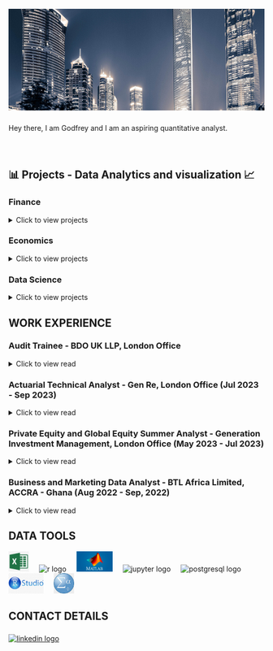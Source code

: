<br clear="both">

<div align="center">
  <img height="200" width="100%" src="https://github.com/GodfreyElia/GodfreyElia/blob/main/Profile_items/Profile.png"  />
</div>

###

<p>
  Hey there, I am Godfrey and I am an aspiring quantitative analyst. 
</p>

###

<br>
<h2 align="left">📊 Projects - Data Analytics and visualization 📈</h2>

### Finance

<details>
<summary>
Click to view projects
</summary>
  
* [Prediction of Bankruptcy Using Machine Learning](https://github.com/GodfreyElia/bankruptcy_prediction_with_rawdata)

    * [Bankruptcy Prediction in Times of Crises](https://github.com/GodfreyElia/Modeling-Crises/blob/main/README.md)
 
    * Best Descriptors for Predicting Bankruptcy
 
    * Financial Ratio Data vs Non-transformed Data
</details>

### Economics

<details>
<summary>
Click to view projects
</summary>
  
* [Econometric Modelling of Cross-sectional Data](https://github.com/GodfreyElia/Economics_Crime_Worry_Prediction)
</details>


### Data Science

<details>
<summary>
Click to view projects
</summary>
  
* [Analysing IMDB Popular Movies](https://github.com/GodfreyElia/movie_data_analysis)
</details>


<h2 align="left"> WORK EXPERIENCE </h2>

### Audit Trainee - BDO UK LLP, London Office

<details>
<summary>
Click to view read
</summary>

#### Role: Business assurance associate

My day job is to verify the truthfulness of financial and non-financial disclosures made by companies to their stakeholders

• ACA Level 7 with ICAEW Underway -  all certificate level exams completed on first attempt.

</details>

### Actuarial Technical Analyst - Gen Re, London Office (Jul 2023 - Sep 2023)

<details>
<summary>
Click to view read
</summary>

#### Role: Actuarial Technical Analyst
My responsibilities varied in this role, however, my day to day deliverables included:

•	Checking that premium is being accurately realised and updating monthly premium records;

•	Streamlining R codes used to pre-process data so that the run under 1 second per file;

•	Cleaning and reformating data used in premium pricing models using R and Excel.

</details>

### Private Equity and Global Equity Summer Analyst - Generation Investment Management, London Office (May 2023 - Jul 2023)

<details>
<summary>
Click to view read
</summary>

#### Role: Research Assistant intern (Private Equity and Global Equity Divisions)

•	Critically evaluated the global applied materials market, particularly focusing on Silicon Carbide to spot capital cycles;

•	Performed in-depth commercial analyses of several private Healthcare IT systems companies;

•	Shadowed the deal desk and learned about Terminal and equities trading.

</details>

### Business and Marketing Data Analyst - BTL Africa Limited, ACCRA - Ghana (Aug 2022 - Sep, 2022)

<details>
<summary>
Click to view read
</summary>

#### Role: Business and Marketing Data Analyst
  
•	Cleaned and analyzed raw activations data and analyzed the daily performance of vendors to determine their pay;

•	Used multiple-regression models on R to provide insights into the human and natural factors that affected vendor sales;

•	Conducted internal research to understand the impact and utilisation levels of the company’s new ERP system.

</details>

###
<h2 align="left">DATA TOOLS</h2>

<div align="left">
  <img src="https://github.com/GodfreyElia/GodfreyElia/blob/main/Profile_items/hd-microsoft-excel-logo-transparent-png-701751694777434h7pkvogbjk.png" height="40" alt="msexcel logo"  />
  <img width="12" />
  <img src="https://img.shields.io/badge/R-276DC3?logo=r&logoColor=white&style=for-the-badge" height="40" alt="r logo"  />
  <img width="12" />
  <img src="https://github.com/GodfreyElia/GodfreyElia/blob/main/Profile_items/MATLAB-Symbol.jpg" height="40" alt="matlab logo"  />
  <img width="12" />
  <img src="https://img.shields.io/badge/Jupyter-F37626?logo=jupyter&logoColor=black&style=for-the-badge" height="40" alt="jupyter logo"  />
  <img width="12" />
  <img src="https://img.shields.io/badge/PostgreSQL-4169E1?logo=postgresql&logoColor=white&style=for-the-badge" height="40" alt="postgresql logo"  />
  <img width="12" />
  <img src="https://github.com/GodfreyElia/GodfreyElia/blob/main/Profile_items/Rstudio.jpg" height="40" alt="rstudio logo"  />
  <img width="12" />
  <img src="https://github.com/GodfreyElia/GodfreyElia/blob/main/Profile_items/spss-modeler-ibm-data-analysis-statistics-ibm.jpg" height="40" alt="spss logo"  />
  <img width="12" />
</div>

###

<h2 align="left">CONTACT DETAILS</h2>

###

<div align="left">
<!--   <a href="gonkolokosa@gmail.com" target="_blank">
    <img src="https://img.shields.io/static/v1?message=Gmail&logo=gmail&label=&color=D14836&logoColor=white&labelColor=&style=for-the-badge" height="35" alt="gmail logo"  />
  </a> -->
  <a href="https://www.linkedin.com/in/godfreyn321/" target="_blank">
    <img src="https://img.shields.io/static/v1?message=LinkedIn&logo=linkedin&label=&color=0077B5&logoColor=white&labelColor=&style=for-the-badge" height="35" alt="linkedin logo"  />
  </a>
</div>

###

<br clear="both">
<!--
<img src="https://raw.githubusercontent.com/TendaiPhikiso/TendaiPhikiso/output/snake.svg" alt="Snake animation" />
>
###
